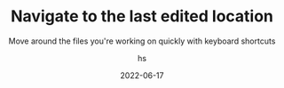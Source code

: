 ---
date: 2022-06-17
title: Navigate to the last edited location
technologies: [java]
topics: [refactoring]
author: hs
subtitle: Move around the files you're working on quickly with keyboard shortcuts
thumbnail: ./thumbnail.png
cardThumbnail: ./card.png
shortVideo:
  poster: ./tip.png
  url: https://youtu.be/ErLxG_hTkwo
seealso:
  - title: (documentation) IntelliJ IDEA Help - Navigate with the caret
    href: https://www.jetbrains.com/help/idea/navigating-through-the-source-code.html#find_cursor_edit
  - title: (video)  IntelliJ IDEA YouTube - Navigation in IntelliJ IDEA
    href: https://www.youtube.com/v/1UHsJyCq1SU
leadin: | 
  
  Use **⇧⌘⌫** (macOS), **Ctrl+Shift+Backspace** (Windows/Linux) to navigate to the last edited location.
---